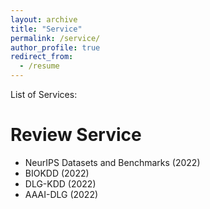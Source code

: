 ```yaml
---
layout: archive
title: "Service"
permalink: /service/
author_profile: true
redirect_from:
  - /resume
---
```


List of Services:

Review Service
======
* NeurIPS Datasets and Benchmarks  (2022)
* BIOKDD   (2022)
* DLG-KDD  (2022)
* AAAI-DLG (2022)


